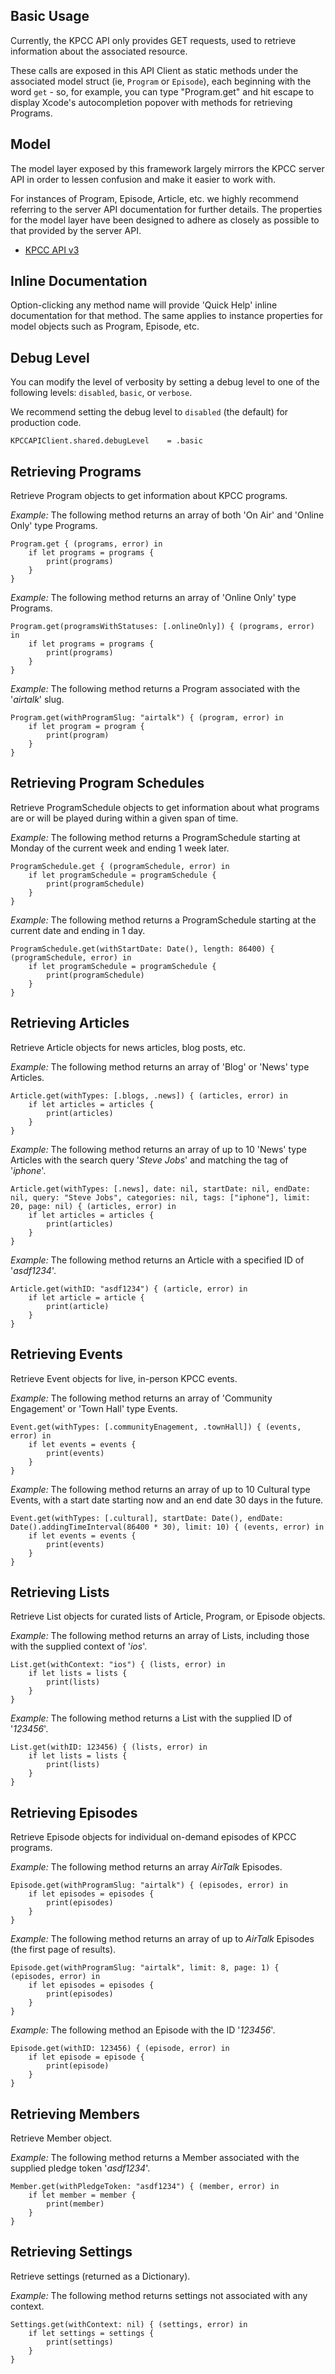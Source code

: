 ## Basic Usage

Currently, the KPCC API only provides GET requests, used to retrieve information about the associated resource.

These calls are exposed in this API Client as static methods under the associated model struct (ie, `Program` or `Episode`), each beginning with the word `get` - so, for example, you can type "Program.get" and hit escape to display Xcode's autocompletion popover with methods for retrieving Programs.

## Model

The model layer exposed by this framework largely mirrors the KPCC server API in order to lessen confusion and make it easier to work with.

For instances of Program, Episode, Article, etc. we highly recommend referring to the server API documentation for further details. The properties for the model layer have been designed to adhere as closely as possible to that provided by the server API.

* [KPCC API v3](https://github.com/SCPR/api-docs/tree/master/KPCC/v3)

## Inline Documentation

Option-clicking any method name will provide 'Quick Help' inline documentation for that method. The same applies to instance properties for model objects such as Program, Episode, etc.

## Debug Level

You can modify the level of verbosity by setting a debug level to one of the following levels: `disabled`, `basic`, or `verbose`.

We recommend setting the debug level to `disabled` (the default) for production code.

```
KPCCAPIClient.shared.debugLevel    = .basic
```

## Retrieving Programs

Retrieve Program objects to get information about KPCC programs.

*Example:* The following method returns an array of both 'On Air' and 'Online Only' type Programs.

```
Program.get { (programs, error) in
    if let programs = programs {
        print(programs)
    }
}
```

*Example:* The following method returns an array of 'Online Only' type Programs.

```
Program.get(programsWithStatuses: [.onlineOnly]) { (programs, error) in
    if let programs = programs {
        print(programs)
    }
}
```

*Example:* The following method returns a Program associated with the '_airtalk_' slug.

```
Program.get(withProgramSlug: "airtalk") { (program, error) in
    if let program = program {
        print(program)
    }
}
```

## Retrieving Program Schedules

Retrieve ProgramSchedule objects to get information about what programs are or will be played during within a given span of time.

*Example:* The following method returns a ProgramSchedule starting at Monday of the current week and ending 1 week later.

```
ProgramSchedule.get { (programSchedule, error) in
    if let programSchedule = programSchedule {
        print(programSchedule)
    }
}
```

*Example:* The following method returns a ProgramSchedule starting at the current date and ending in 1 day.

```
ProgramSchedule.get(withStartDate: Date(), length: 86400) { (programSchedule, error) in
    if let programSchedule = programSchedule {
        print(programSchedule)
    }
}
```

## Retrieving Articles

Retrieve Article objects for news articles, blog posts, etc.

*Example:* The following method returns an array of 'Blog' or 'News' type Articles.

```
Article.get(withTypes: [.blogs, .news]) { (articles, error) in
    if let articles = articles {
        print(articles)
    }
}
```

*Example:* The following method returns an array of up to 10 'News' type Articles with the search query '_Steve Jobs_' and matching the tag of '_iphone_'.

```
Article.get(withTypes: [.news], date: nil, startDate: nil, endDate: nil, query: "Steve Jobs", categories: nil, tags: ["iphone"], limit: 20, page: nil) { (articles, error) in
    if let articles = articles {
        print(articles)
    }
}
```

*Example:* The following method returns an Article with a specified ID of '_asdf1234_'.

```
Article.get(withID: "asdf1234") { (article, error) in
    if let article = article {
        print(article)
    }
}
```

## Retrieving Events

Retrieve Event objects for live, in-person KPCC events.

*Example:* The following method returns an array of 'Community Engagement' or 'Town Hall' type Events.

```
Event.get(withTypes: [.communityEnagement, .townHall]) { (events, error) in
    if let events = events {
        print(events)
    }
}
```

*Example:* The following method returns an array of up to 10 Cultural type Events, with a start date starting now and an end date 30 days in the future.

```
Event.get(withTypes: [.cultural], startDate: Date(), endDate: Date().addingTimeInterval(86400 * 30), limit: 10) { (events, error) in
    if let events = events {
        print(events)
    }
}
```

## Retrieving Lists

Retrieve List objects for curated lists of Article, Program, or Episode objects.

*Example:* The following method returns an array of Lists, including those with the supplied context of '_ios_'.

```
List.get(withContext: "ios") { (lists, error) in
    if let lists = lists {
        print(lists)
    }
}
```

*Example:* The following method returns a List with the supplied ID of '_123456_'.

```
List.get(withID: 123456) { (lists, error) in
    if let lists = lists {
        print(lists)
    }
}
```

## Retrieving Episodes

Retrieve Episode objects for individual on-demand episodes of KPCC programs.

*Example:* The following method returns an array _AirTalk_ Episodes.

```
Episode.get(withProgramSlug: "airtalk") { (episodes, error) in
    if let episodes = episodes {
        print(episodes)
    }
}
```

*Example:* The following method returns an array of up to _AirTalk_ Episodes (the first page of results).

```
Episode.get(withProgramSlug: "airtalk", limit: 8, page: 1) { (episodes, error) in
    if let episodes = episodes {
        print(episodes)
    }
}
```

*Example:* The following method an Episode with the ID '_123456_'.

```
Episode.get(withID: 123456) { (episode, error) in
    if let episode = episode {
        print(episode)
    }
}
```

## Retrieving Members

Retrieve Member object.

*Example:* The following method returns a Member associated with the supplied pledge token '_asdf1234_'.

```
Member.get(withPledgeToken: "asdf1234") { (member, error) in
    if let member = member {
        print(member)
    }
}
```

## Retrieving Settings

Retrieve settings (returned as a Dictionary).

*Example:* The following method returns settings not associated with any context.

```
Settings.get(withContext: nil) { (settings, error) in
    if let settings = settings {
        print(settings)
    }
}
```
